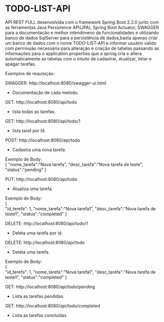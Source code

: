 # TODO-LIST-API

API REST FULL desenvolvida com o framework Spring Boot 2.2.0 junto com as ferramentas Java Persistence API(JPA), Spring Boot Actuator, SWAGGER para a documentação e melhor intendimeno da funcionalidades e utilizando banco de dados SqlServer para a persistência de dados,basta apenas criar um banco de dados com o nome TODO-LIST-API e informar usuário valido com permissão necessária para alteração e criação de tabelas passando as informações para o application.properties que a spring cria e altera automaticamente as tabelas com o intuito de cadastrar, atualizar, listar e apagar tarefas.

Exemplos de requisição:

SWAGGER: http://localhost:8080/swagger-ui.html
  - Documentação de cada metodo.

GET: http://localhost:8080/api/todo
 - lista todas as tarefas.
 
GET: http://localhost:8080/api/todo/1
 - lista taref por Id.
 
POST: http://localhost:8080/api/todo
 - Cadastra uma nova tarefa.
  
  Exemplo de Body:  
   {
      "nome_tarefa":"Nova tarefa",
      "desc_tarefa":"Nova tarefa de teste",
      "status":"pending"
    }
 
  
PUT: http://localhost:8080/api/todo
 - Atualiza uma tarefa.
  
  Exemplo de Body:  
   {  
      "id_terefa": 1,
      "nome_tarefa":"Nova tarefa1",
      "desc_tarefa":"Nova tarefa de teste1",
      "status":"completed"
    }
 
 DELETE: http://localhost:8080/api/todo/1
  - Deleta uma tarefa por id.
  
 DELETE: http://localhost:8080/api/todo
  - Deleta uma tarefa. 
 
  Exemplo de Body:  
   {  
      "id_terefa": 1,
      "nome_tarefa":"Nova tarefa1",
      "desc_tarefa":"Nova tarefa de teste1",
      "status":"completed"
    }
  
 GET: http://localhost:8080/api/todo/pending
   - Lista as tarefas pendidas.
   
 GET: http://localhost:8080/api/todo/completed
   - Lista as tarefas concluídas.
